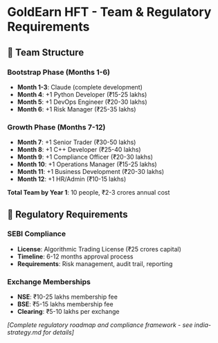# GoldEarn HFT - Team & Regulatory Requirements

## 👥 **Team Structure**

### **Bootstrap Phase (Months 1-6)**
- **Month 1-3**: Claude (complete development)
- **Month 4**: +1 Python Developer (₹15-25 lakhs)
- **Month 5**: +1 DevOps Engineer (₹20-30 lakhs)
- **Month 6**: +1 Risk Manager (₹25-35 lakhs)

### **Growth Phase (Months 7-12)**
- **Month 7**: +1 Senior Trader (₹30-50 lakhs)
- **Month 8**: +1 C++ Developer (₹25-40 lakhs)
- **Month 9**: +1 Compliance Officer (₹20-30 lakhs)
- **Month 10**: +1 Operations Manager (₹15-25 lakhs)
- **Month 11**: +1 Business Development (₹20-30 lakhs)
- **Month 12**: +1 HR/Admin (₹10-15 lakhs)

**Total Team by Year 1**: 10 people, ₹2-3 crores annual cost

## 📜 **Regulatory Requirements**

### **SEBI Compliance**
- **License**: Algorithmic Trading License (₹25 crores capital)
- **Timeline**: 6-12 months approval process
- **Requirements**: Risk management, audit trail, reporting

### **Exchange Memberships**
- **NSE**: ₹10-25 lakhs membership fee
- **BSE**: ₹5-15 lakhs membership fee
- **Clearing**: ₹5-10 lakhs per exchange

*[Complete regulatory roadmap and compliance framework - see india-strategy.md for details]*